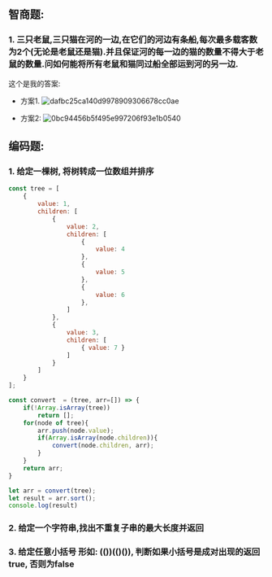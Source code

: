 
## 智商题:
### 1. 三只老鼠,三只猫在河的一边,在它们的河边有条船,每次最多载客数为2个(无论是老鼠还是猫).并且保证河的每一边的猫的数量不得大于老鼠的数量.问如何能将所有老鼠和猫同过船全部运到河的另一边.
这个是我的答案:
- 方案1.
![dafbc25ca140d9978909306678cc0ae](https://user-images.githubusercontent.com/10356819/212245464-ccb23416-6e7e-4cf1-8b26-661d02a121e6.jpg)

- 方案2:
![0bc94456b5f495e997206f93e1b0540](https://user-images.githubusercontent.com/10356819/212245517-687ccfa1-72d8-4263-90ee-801b3c72715f.jpg)


## 编码题:
### 1. 给定一棵树, 将树转成一位数组并排序

```js
const tree = [
    {
        value: 1,
        children: [
            {
                value: 2,
                children: [
                    {
                        value: 4
                    },
                    {
                        value: 5
                    },
                    {
                        value: 6
                    },
                ]
            },
            {
                value: 3,
                children: [
                    { value: 7 }
                ]
            }
        ]
    }
];

const convert  = (tree, arr=[]) => {
    if(!Array.isArray(tree))
        return [];
    for(node of tree){
        arr.push(node.value);
        if(Array.isArray(node.children)){
            convert(node.children, arr);
        }
    }
    return arr;
}

let arr = convert(tree);
let result = arr.sort();
console.log(result)
```

### 2. 给定一个字符串,找出不重复子串的最大长度并返回


### 3. 给定任意小括号 形如: (())(()()), 判断如果小括号是成对出现的返回true, 否则为false





